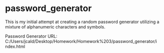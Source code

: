 # password_generator

This is my initial attempt at creating a random password generator utilizing a mixture of alphanumeric characters and symbols.

Password Generator URL: C:/Users/jcald/Desktop/Homework/Homework%203/password_generator/index.html
